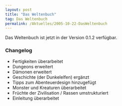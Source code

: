 ```yaml
---
layout: post
title: "Das Weltenbuch"
tag: Das Weltenbuch
permalink: /Aktuelles/2005-10-22-DasWeltenbuch
---
```


Das Weltenbuch ist jetzt in der Version 0.1.2 verfügbar.

### Changelog

- Fertigkeiten überarbeitet
- Dungeons erweitert
- Dämonen erweitert
- Geschichte (der Dunkelelfen) ergänzt
- Tipps zum Abenteuerdesign hinzugefügt
- Monster und Kreaturen überarbeitet
- Früchte der Zivilisation / Rassen umstrukturiert
- Einleitung überarbeitet


